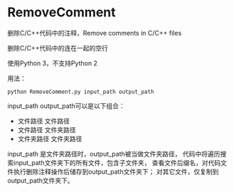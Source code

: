 # RemoveComment
删除C/C++代码中的注释，Remove comments in C/C++ files

删除C/C++代码中的连在一起的空行

使用Python 3，不支持Python 2

用法：
```
python RemoveComment.py input_path output_path
```
input_path output_path可以是以下组合：

*  文件路径 文件路径
*  文件路径 文件夹路径
*  文件夹路径 文件夹路径

input_path 是文件夹路径时，output_path被当做文件夹路径，
代码中将遍历搜索input_path文件夹下的所有文件，包含子文件夹，
查看文件后缀名，对代码文件执行删除注释操作后储存到output_path文件夹下；
对其它文件，仅复制到output_path文件夹下。